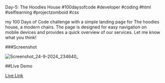Day-5: The Hoodies House #100daysofcode #developer #coding #html #selflearning #projectzomboid #css

my 100 Days of Code challenge with a simple landing page for The hoodies house, a modern chairs. The page is designed for easy navigation on mobile devices and provides a quick overview of 
our services. Let me know what you think! 


###Screenshot

![Screenshot_24-9-2024_234640_](https://github.com/user-attachments/assets/5423f17f-b4e6-4048-826c-0cea46152e31)


##Live Demo

[Live Link](https://roobiwebdev.github.io/Day-5-The-hoodies-Landing-Pages)
